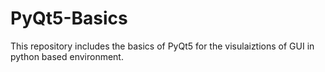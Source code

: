 # PyQt5-Basics
This repository includes the basics of PyQt5 for the visulaiztions of GUI in python based environment.
